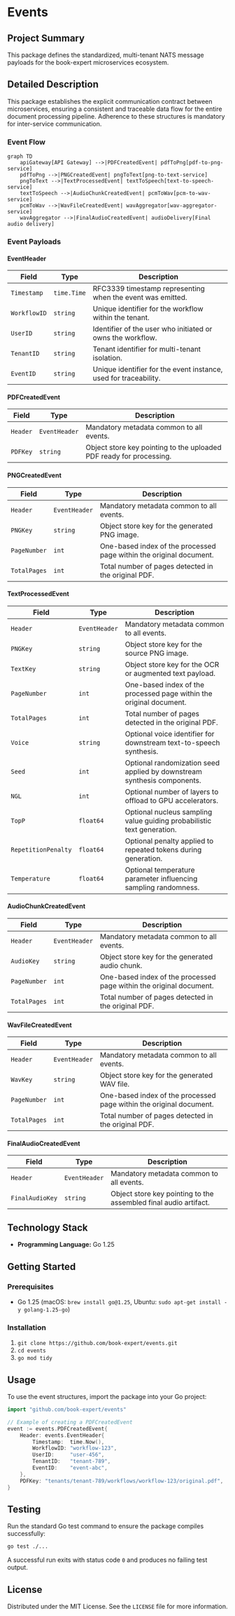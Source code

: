 # Events

## Project Summary

This package defines the standardized, multi-tenant NATS message payloads for the book-expert microservices ecosystem.

## Detailed Description

This package establishes the explicit communication contract between microservices, ensuring a consistent and traceable data flow for the entire document processing pipeline. Adherence to these structures is mandatory for inter-service communication.

### Event Flow

```mermaid
graph TD
    apiGateway[API Gateway] -->|PDFCreatedEvent| pdfToPng[pdf-to-png-service]
    pdfToPng -->|PNGCreatedEvent| pngToText[png-to-text-service]
    pngToText -->|TextProcessedEvent| textToSpeech[text-to-speech-service]
    textToSpeech -->|AudioChunkCreatedEvent| pcmToWav[pcm-to-wav-service]
    pcmToWav -->|WavFileCreatedEvent| wavAggregator[wav-aggregator-service]
    wavAggregator -->|FinalAudioCreatedEvent| audioDelivery[Final audio delivery]
```

### Event Payloads

#### EventHeader

| Field | Type | Description |
| ----- | ---- | ----------- |
| `Timestamp` | `time.Time` | RFC3339 timestamp representing when the event was emitted. |
| `WorkflowID` | `string` | Unique identifier for the workflow within the tenant. |
| `UserID` | `string` | Identifier of the user who initiated or owns the workflow. |
| `TenantID` | `string` | Tenant identifier for multi-tenant isolation. |
| `EventID` | `string` | Unique identifier for the event instance, used for traceability. |

#### PDFCreatedEvent

| Field | Type | Description |
| ----- | ---- | ----------- |
| `Header` | `EventHeader` | Mandatory metadata common to all events. |
| `PDFKey` | `string` | Object store key pointing to the uploaded PDF ready for processing. |

#### PNGCreatedEvent

| Field | Type | Description |
| ----- | ---- | ----------- |
| `Header` | `EventHeader` | Mandatory metadata common to all events. |
| `PNGKey` | `string` | Object store key for the generated PNG image. |
| `PageNumber` | `int` | One-based index of the processed page within the original document. |
| `TotalPages` | `int` | Total number of pages detected in the original PDF. |

#### TextProcessedEvent

| Field | Type | Description |
| ----- | ---- | ----------- |
| `Header` | `EventHeader` | Mandatory metadata common to all events. |
| `PNGKey` | `string` | Object store key for the source PNG image. |
| `TextKey` | `string` | Object store key for the OCR or augmented text payload. |
| `PageNumber` | `int` | One-based index of the processed page within the original document. |
| `TotalPages` | `int` | Total number of pages detected in the original PDF. |
| `Voice` | `string` | Optional voice identifier for downstream text-to-speech synthesis. |
| `Seed` | `int` | Optional randomization seed applied by downstream synthesis components. |
| `NGL` | `int` | Optional number of layers to offload to GPU accelerators. |
| `TopP` | `float64` | Optional nucleus sampling value guiding probabilistic text generation. |
| `RepetitionPenalty` | `float64` | Optional penalty applied to repeated tokens during generation. |
| `Temperature` | `float64` | Optional temperature parameter influencing sampling randomness. |

#### AudioChunkCreatedEvent

| Field | Type | Description |
| ----- | ---- | ----------- |
| `Header` | `EventHeader` | Mandatory metadata common to all events. |
| `AudioKey` | `string` | Object store key for the generated audio chunk. |
| `PageNumber` | `int` | One-based index of the processed page within the original document. |
| `TotalPages` | `int` | Total number of pages detected in the original PDF. |

#### WavFileCreatedEvent

| Field | Type | Description |
| ----- | ---- | ----------- |
| `Header` | `EventHeader` | Mandatory metadata common to all events. |
| `WavKey` | `string` | Object store key for the generated WAV file. |
| `PageNumber` | `int` | One-based index of the processed page within the original document. |
| `TotalPages` | `int` | Total number of pages detected in the original PDF. |

#### FinalAudioCreatedEvent

| Field | Type | Description |
| ----- | ---- | ----------- |
| `Header` | `EventHeader` | Mandatory metadata common to all events. |
| `FinalAudioKey` | `string` | Object store key pointing to the assembled final audio artifact. |

## Technology Stack

- **Programming Language:** Go 1.25

## Getting Started

### Prerequisites

- Go 1.25 (macOS: `brew install go@1.25`, Ubuntu: `sudo apt-get install -y golang-1.25-go`)

### Installation

1. `git clone https://github.com/book-expert/events.git`
2. `cd events`
3. `go mod tidy`

## Usage

To use the event structures, import the package into your Go project:

```go
import "github.com/book-expert/events"

// Example of creating a PDFCreatedEvent
event := events.PDFCreatedEvent{
    Header: events.EventHeader{
        Timestamp:  time.Now(),
        WorkflowID: "workflow-123",
        UserID:     "user-456",
        TenantID:   "tenant-789",
        EventID:    "event-abc",
    },
    PDFKey: "tenants/tenant-789/workflows/workflow-123/original.pdf",
}
```

## Testing

Run the standard Go test command to ensure the package compiles successfully:

```bash
go test ./...
```

A successful run exits with status code `0` and produces no failing test output.

## License

Distributed under the MIT License. See the `LICENSE` file for more information.
